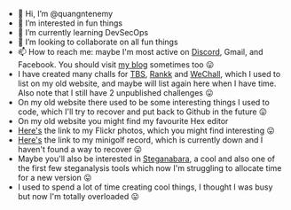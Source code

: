 - 👋 Hi, I’m @quangntenemy
- 👀 I’m interested in fun things
- 🌱 I’m currently learning DevSecOps
- 💞️ I’m looking to collaborate on all fun things
- 📫 How to reach me: maybe I'm most active on [Discord](https://discord.gg/c9rAJvbRWn), Gmail, and Facebook. You should visit [my blog](https://quangntenemy.blogspot.com/) sometimes too 😛
- I have created many challs for [TBS](https://www.bright-shadows.net/), [Rankk](https://www.rankk.org/) and [WeChall](https://www.wechall.net/), which I used to list on my old website, and maybe will list again here when I have time. Also note that I still have 2 unpublished challenges 😛
- On my old website there used to be some interesting things I used to code, which I'll try to recover and put back to Github in the future 😛
- On my old website you might find my favourite Hex editor
- [Here's](https://www.flickr.com/photos/22823442@N02/) the link to my Flickr photos, which you might find interesting 😛
- [Here's](http://www.geocities.com/quangntenemy/best2.jpg) the link to my minigolf record, which is currently down and I haven't found a way to recover 😛
- Maybe you'll also be interested in [Steganabara](https://github.com/quangntenemy/Steganabara), a cool and also one of the first few steganalysis tools which now I'm struggling to allocate time for a new version 😛
- I used to spend a lot of time creating cool things, I thought I was busy but now I'm totally overloaded 😛

<!---
quangntenemy/quangntenemy is a ✨ special ✨ repository because its `README.md` (this file) appears on your GitHub profile.
You can click the Preview link to take a look at your changes.
--->
